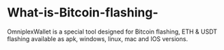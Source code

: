 # What-is-Bitcoin-flashing-
OmniplexWallet is a special tool designed for Bitcoin flashing, ETH &amp; USDT flashing available as apk, windows, linux, mac and IOS versions.
